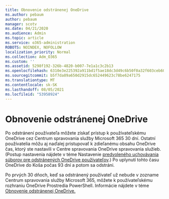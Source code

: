 ```yaml
---
title: Obnovenie odstránenej OneDrive
ms.author: pebaum
author: pebaum
manager: scotv
ms.date: 04/21/2020
ms.audience: Admin
ms.topic: article
ms.service: o365-administration
ROBOTS: NOINDEX, NOFOLLOW
localization_priority: Normal
ms.collection: Adm_O365
ms.custom: ''
ms.assetid: 5298f192-326b-4820-b007-7e1a1c3c2b13
ms.openlocfilehash: 6310e3e225392a911bd1f5ae18dc3d49c6b50f0a32f603ceb60816657d5b3fc6
ms.sourcegitcommit: b5f7da89a650d2915dc652449623c78be6247175
ms.translationtype: MT
ms.contentlocale: sk-SK
ms.lasthandoff: 08/05/2021
ms.locfileid: "53958924"
---
```

# <a name="restore-a-deleted-onedrive"></a>Obnovenie odstránenej OneDrive

Po odstránení používateľa môžete získať prístup k používateľskému OneDrive cez Centrum spravovania služby Microsoft 365 30 dní. Ostatní používatelia môžu aj naďalej pristupovať k zdieľanému obsahu OneDrive čas, ktorý ste nastavili v Centre spravovania OneDrive spravovania služieb. (Postup nastavenia nájdete v téme Nastavenie [predvoleného uchovávania súborov pre odstránených OneDrive používateľov](https://go.microsoft.com/fwlink/?linkid=874267).) Po uplynutí tohto času OneDrive do Koša počas 93 dní a potom sa odstráni.
  
Po prvých 30 dňoch, keď sa odstránený používateľ už nebude v zozname Centrum spravovania služby Microsoft 365, môžete k používateľskému rozhraniu OneDrive Prostredia PowerShell. Informácie nájdete v téme [Obnovenie odstránenej OneDrive.](https://go.microsoft.com/fwlink/?linkid=874269)
  

